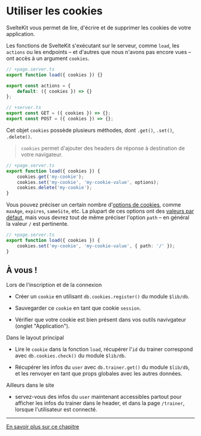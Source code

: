 # Utiliser les cookies

SvelteKit vous permet de lire, d'écrire et de supprimer les cookies de votre application.

Les fonctions de SvelteKit s'exécutant sur le serveur, comme `load`, les `actions` ou les endpoints – et d'autres que nous n'avons pas encore vues – ont accès à un argument `cookies`.

```ts
// +page.server.ts
export function load({ cookies }) {}

export const actions = {
	default: ({ cookies }) => {}
};
```

```ts
// +server.ts
export const GET = ({ cookies }) => {};
export const POST = ({ cookies }) => {};
```

Cet objet `cookies` possède plusieurs méthodes, dont `.get()`, `.set()`, `.delete()`.

> `cookies` permet d'ajouter des headers de réponse à destination de votre navigateur.

```ts
// +page.server.ts
export function load({ cookies }) {
	cookies.get('my-cookie');
	cookies.set('my-cookie', 'my-cookie-value', options);
	cookies.delete('my-cookie');
}
```

Vous pouvez préciser un certain nombre d'[options de cookies](https://github.com/jshttp/cookie#cookieserializename-value-options), comme `maxAge`, `expires`, `sameSite`, etc. La plupart de ces options ont des [valeurs par défaut](https://kit.svelte.dev/docs/types#public-types-cookies), mais vous devrez tout de même préciser l'option `path` – en général la valeur `/` est pertinente.

```ts
// +page.server.ts
export function load({ cookies }) {
	cookies.set('my-cookie', 'my-cookie-value', { path: '/' });
}
```

## À vous !

<section class='task'>

Lors de l'inscription et de la connexion

- Créer un `cookie` en utilisant `db.cookies.register()` du module `$lib/db`.

- Sauvegarder ce `cookie` en tant que cookie `session`.

- Vérifier que votre cookie est bien présent dans vos outils navivgateur (onglet "Application").

Dans le layout principal

- Lire le `cookie` dans la fonction `load`, récupérer l'`id` du trainer correspond avec `db.cookies.check()` du module `$lib/db`.

- Récupérer les infos du `user` avec `db.trainer.get()` du module `$lib/db`, et les renvoyer en tant que props globales avec les autres données.

Ailleurs dans le site

- servez-vous des infos du `user` maintenant accessibles partout pour afficher les infos du trainer dans le header, et dans la page `/trainer`, lorsque l'utilisateur est connecté.

</section>

---

[En savoir plus sur ce chapitre](https://kit.svelte.dev/docs/load#cookies)
